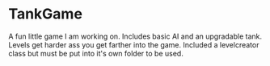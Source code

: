 # TankGame

A fun little game I am working on. Includes basic AI and an upgradable tank. Levels get harder ass you get farther into the game. Included a levelcreator class but must be put into it's own folder to be used. 
